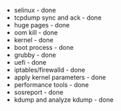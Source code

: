  - selinux - done
 - tcpdump sync and ack - done
 - huge pages - done
 - oom kill - done
 - kernel - done
 - boot process - done
 - grubby - done
 - uefi - done
 - iptables/firewalld - done
 - apply kernel parameters - done
 - performance tools - done
 - sosreport - done
 - kdump and analyze kdump - done
 